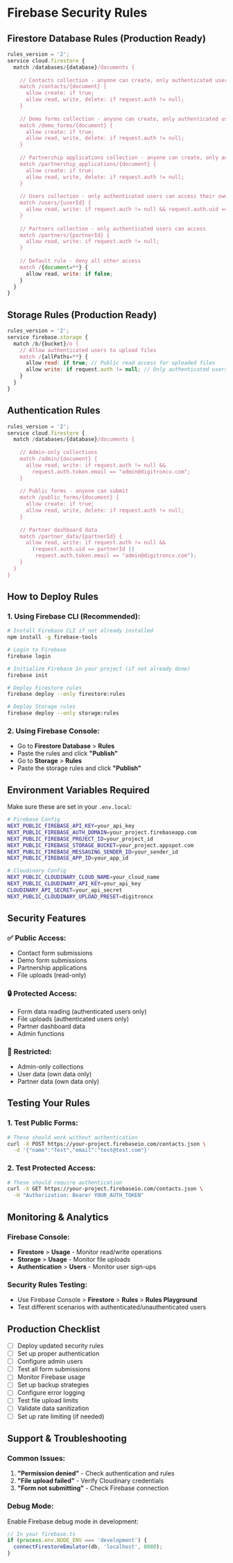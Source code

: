 # Firebase Security Rules

## Firestore Database Rules (Production Ready)

```javascript
rules_version = '2';
service cloud.firestore {
  match /databases/{database}/documents {
    
    // Contacts collection - anyone can create, only authenticated users can read
    match /contacts/{document} {
      allow create: if true;
      allow read, write, delete: if request.auth != null;
    }
    
    // Demo forms collection - anyone can create, only authenticated users can read
    match /demo_forms/{document} {
      allow create: if true;
      allow read, write, delete: if request.auth != null;
    }
    
    // Partnership applications collection - anyone can create, only authenticated users can read
    match /partnership_applications/{document} {
      allow create: if true;
      allow read, write, delete: if request.auth != null;
    }
    
    // Users collection - only authenticated users can access their own data
    match /users/{userId} {
      allow read, write: if request.auth != null && request.auth.uid == userId;
    }
    
    // Partners collection - only authenticated users can access
    match /partners/{partnerId} {
      allow read, write: if request.auth != null;
    }
    
    // Default rule - deny all other access
    match /{document=**} {
      allow read, write: if false;
    }
  }
}
```

## Storage Rules (Production Ready)

```javascript
rules_version = '2';
service firebase.storage {
  match /b/{bucket}/o {
    // Allow authenticated users to upload files
    match /{allPaths=**} {
      allow read: if true; // Public read access for uploaded files
      allow write: if request.auth != null; // Only authenticated users can upload
    }
  }
}
```

## Authentication Rules

```javascript
rules_version = '2';
service cloud.firestore {
  match /databases/{database}/documents {
    
    // Admin-only collections
    match /admin/{document} {
      allow read, write: if request.auth != null && 
        request.auth.token.email == "admin@digitroncx.com";
    }
    
    // Public forms - anyone can submit
    match /public_forms/{document} {
      allow create: if true;
      allow read, write, delete: if request.auth != null;
    }
    
    // Partner dashboard data
    match /partner_data/{partnerId} {
      allow read, write: if request.auth != null && 
        (request.auth.uid == partnerId || 
         request.auth.token.email == "admin@digitroncx.com");
    }
  }
}
```

## How to Deploy Rules

### 1. **Using Firebase CLI (Recommended):**
```bash
# Install Firebase CLI if not already installed
npm install -g firebase-tools

# Login to Firebase
firebase login

# Initialize Firebase in your project (if not already done)
firebase init

# Deploy Firestore rules
firebase deploy --only firestore:rules

# Deploy Storage rules
firebase deploy --only storage:rules
```

### 2. **Using Firebase Console:**
- Go to **Firestore Database** > **Rules**
- Paste the rules and click **"Publish"**
- Go to **Storage** > **Rules**
- Paste the storage rules and click **"Publish"**

## Environment Variables Required

Make sure these are set in your `.env.local`:

```bash
# Firebase Config
NEXT_PUBLIC_FIREBASE_API_KEY=your_api_key
NEXT_PUBLIC_FIREBASE_AUTH_DOMAIN=your_project.firebaseapp.com
NEXT_PUBLIC_FIREBASE_PROJECT_ID=your_project_id
NEXT_PUBLIC_FIREBASE_STORAGE_BUCKET=your_project.appspot.com
NEXT_PUBLIC_FIREBASE_MESSAGING_SENDER_ID=your_sender_id
NEXT_PUBLIC_FIREBASE_APP_ID=your_app_id

# Cloudinary Config
NEXT_PUBLIC_CLOUDINARY_CLOUD_NAME=your_cloud_name
NEXT_PUBLIC_CLOUDINARY_API_KEY=your_api_key
CLOUDINARY_API_SECRET=your_api_secret
NEXT_PUBLIC_CLOUDINARY_UPLOAD_PRESET=digitroncx
```

## Security Features

### ✅ **Public Access:**
- Contact form submissions
- Demo form submissions  
- Partnership applications
- File uploads (read-only)

### 🔒 **Protected Access:**
- Form data reading (authenticated users only)
- File uploads (authenticated users only)
- Partner dashboard data
- Admin functions

### 🚫 **Restricted:**
- Admin-only collections
- User data (own data only)
- Partner data (own data only)

## Testing Your Rules

### 1. **Test Public Forms:**
```bash
# These should work without authentication
curl -X POST https://your-project.firebaseio.com/contacts.json \
  -d '{"name":"Test","email":"test@test.com"}'
```

### 2. **Test Protected Access:**
```bash
# These should require authentication
curl -X GET https://your-project.firebaseio.com/contacts.json \
  -H "Authorization: Bearer YOUR_AUTH_TOKEN"
```

## Monitoring & Analytics

### **Firebase Console:**
- **Firestore** > **Usage** - Monitor read/write operations
- **Storage** > **Usage** - Monitor file uploads
- **Authentication** > **Users** - Monitor user sign-ups

### **Security Rules Testing:**
- Use Firebase Console > **Firestore** > **Rules** > **Rules Playground**
- Test different scenarios with authenticated/unauthenticated users

## Production Checklist

- [ ] Deploy updated security rules
- [ ] Set up proper authentication
- [ ] Configure admin users
- [ ] Test all form submissions
- [ ] Monitor Firebase usage
- [ ] Set up backup strategies
- [ ] Configure error logging
- [ ] Test file upload limits
- [ ] Validate data sanitization
- [ ] Set up rate limiting (if needed)

## Support & Troubleshooting

### **Common Issues:**
1. **"Permission denied"** - Check authentication and rules
2. **"File upload failed"** - Verify Cloudinary credentials
3. **"Form not submitting"** - Check Firebase connection

### **Debug Mode:**
Enable Firebase debug mode in development:
```javascript
// In your firebase.ts
if (process.env.NODE_ENV === 'development') {
  connectFirestoreEmulator(db, 'localhost', 8080);
}
```
